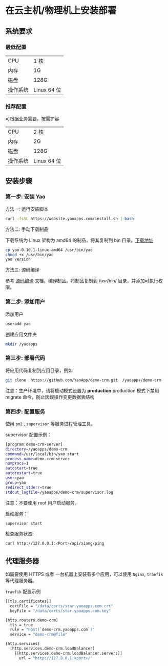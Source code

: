 # 在云主机/物理机上安装部署

## 系统要求

### 最低配置

|          |             |
| -------- | ----------- |
| CPU      | 1 核        |
| 内存     | 1G          |
| 磁盘     | 128G        |
| 操作系统 | Linux 64 位 |

### 推荐配置

可根据业务需要，按需扩容

|          |             |
| -------- | ----------- |
| CPU      | 2 核        |
| 内存     | 2G          |
| 磁盘     | 128G        |
| 操作系统 | Linux 64 位 |

## 安装步骤

### 第一步: 安装 Yao

方法一: 运行安装脚本

```bash
curl -fsSL https://website.yaoapps.com/install.sh | bash
```

方法二: 手动下载制品

下载系统为 Linux 架构为 amd64 的制品，将其复制到 bin 目录。[下载地址](https://yaoapps.com/release)

```bash
cp yao-0.10.1-linux-amd64 /usr/bin/yao
chmod +x /usr/bin/yao
yao version
```

方法三: 源码编译

参考 [源码编译](../专家/%E6%BA%90%E7%A0%81%E7%BC%96%E8%AF%91.mdx) 文档，编译制品。将制品复制到 /usr/bin/ 目录，并添加可执行权限。

### 第二步: 添加用户

添加用户

```bash
useradd yao
```

创建应用文件夹

```bash
mkdir /yaoapps
```

### 第三步: 部署代码

将应用代码复制到应用目录，例如

```bash
git clone  https://github.com/YaoApp/demo-crm.git  /yaoapps/demo-crm
```

<Notice type="warning">
  注意：生产环境中，请将启动模式设置为 <strong>production</strong>
production 模式下禁用 migrate 命令，防止因误操作变更数据表结构
</Notice>

### 第四步: 配置服务

使用 `pm2` , `supervisor` 等服务进程管理工具。

supervisor 配置示例：

```bash
[program:demo-crm-server]
directory=/yaoapps/demo-crm
command=/usr/local/bin/yao start
process_name=demo-crm-server
numprocs=1
autostart=true
autorestart=true
user=yao
group=yao
redirect_stderr=true
stdout_logfile=/yaoapps/demo-crm/supervisor.log

```

<Notice type="warning">注意：不要使用 root 用户启动服务。</Notice>

启动服务：

```bash
supervisor start
```

检查服务状态:

```bash
curl http://127.0.0.1:<Port>/api/xiang/ping
```

## 代理服务器

如需要使用 HTTPS 或者 一台机器上安装有多个应用，可以使用 `Nginx`, `traefik` 等代理服务器。

`traefik` 配置示例

```bash
[[tls.certificates]]
  certFile = "/data/certs/star.yaoapps.com.crt"
  keyFile = "/data/certs/star.yaoapps.com.key"

[http.routers.demo-crm]
  tls = true
  rule = "Host(`demo-crm.yaoapps.com`)"
  service = "demo-crm@file"

[http.services]
  [http.services.demo-crm.loadBalancer]
    [[http.services.demo-crm.loadBalancer.servers]]
      url = "http://127.0.0.1:<port>/"

```
